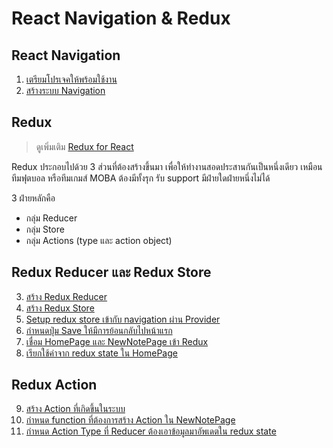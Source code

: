 
# React Navigation & Redux

## React Navigation

1. [เตรียมโปรเจคให้พร้อมใช้งาน](1-setup.md)
2. [สร้างระบบ Navigation](2-setup-navigation.md)

## Redux

> ดูเพิ่มเติม [Redux for React](https://redux.js.org/basics/usage-with-react)

Redux ประกอบไปด้วย 3 ส่วนที่ต้องสร้างขึ้นมา เพื่อให้ทำงานสอดประสานกันเป็นหนึ่งเดียว เหมือนทีมฟุตบอล หรือทีมเกมส์​ MOBA ต้องมีทั้งรุก รับ support มีฝ่ายใดฝ่ายหนึ่งไม่ได้ 

3 ฝ่ายหลักคือ 
- กลุ่ม Reducer
- กลุ่ม Store
- กลุ่ม Actions (type และ action object)

## Redux Reducer และ Redux Store

3. [สร้าง Redux Reducer](3-setup-redux-reducer.md)
4. [สร้าง Redux Store](4-setup-redux-store.md)
5. [Setup redux store เข้ากับ navigation ผ่าน Provider](5-setup-redux-store-to-provider.md)
6. [กำหนดปุ่ม Save ให้มีการย้อนกลับไปหน้าแรก](6-save-button-to-home.md)
7. [เชื่อม HomePage และ NewNotePage เข้า Redux](7-connect-to-redux.md)
8. [เรียกใช้ค่าจาก redux state ใน HomePage](8-access-redux-state.md)

## Redux Action 

9. [สร้าง Action ที่เกิดขึ้นในระบบ](9-action.md)
10. [กำหนด function ที่ต้องการสร้าง Action ใน NewNotePage](10-map-dispatch-action.md)
11. [กำหนด Action Type ที่ Reducer ต้องเอาข้อมูลมาอัพเดตใน redux state](11-reducer-update-state.md)
